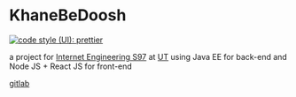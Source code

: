 # KhaneBeDoosh

[![code style (UI): prettier](https://img.shields.io/badge/code_style%20%28UI%29-prettier-ff69b4.svg?style=flat-square)](https://github.com/prettier/prettier)

a project for [Internet Engineering S97](https://cecm.ut.ac.ir/course/view.php?id=2254) at [UT](http://ece.ut.ac.ir/) using Java EE for back-end and Node JS + React JS for front-end

[gitlab](https://gitlab.com/hadi_sfr/khaneBeDoosh)
